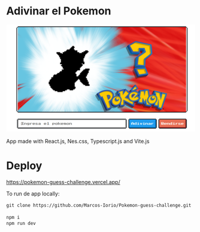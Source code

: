 # Adivinar el Pokemon

![01](./assets/Captura.png)

App made with React.js, Nes.css, Typescript.js and Vite.js

# Deploy
https://pokemon-guess-challenge.vercel.app/

To run de app locally:

```
git clone https://github.com/Marcos-Iorio/Pokemon-guess-challenge.git

npm i
npm run dev
```